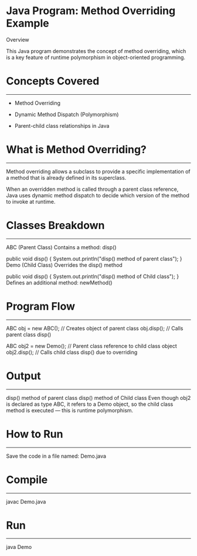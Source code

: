 # Java Program: Method Overriding Example

Overview

This Java program demonstrates the concept of method overriding, which is a key feature of runtime polymorphism in object-oriented programming.



# Concepts Covered
------------------
* Method Overriding

* Dynamic Method Dispatch (Polymorphism)

* Parent-child class relationships in Java



# What is Method Overriding?
----------------------------
Method overriding allows a subclass to provide a specific implementation of a method that is already defined in its superclass.

When an overridden method is called through a parent class reference, Java uses dynamic method dispatch to decide which version of the method to invoke at runtime.



# Classes Breakdown
-------------------
ABC (Parent Class)
Contains a method: disp()

public void disp() {
    System.out.println("disp() method of parent class");
}
Demo (Child Class)
Overrides the disp() method

public void disp() {
    System.out.println("disp() method of Child class");
}
Defines an additional method: newMethod()



# Program Flow
--------------
ABC obj = new ABC();     // Creates object of parent class
obj.disp();              // Calls parent class disp()

ABC obj2 = new Demo();   // Parent class reference to child class object
obj2.disp();             // Calls child class disp() due to overriding



# Output
--------
disp() method of parent class
disp() method of Child class
Even though obj2 is declared as type ABC, it refers to a Demo object, so the child class method is executed — this is runtime polymorphism.



# How to Run
------------
Save the code in a file named: Demo.java



# Compile
---------
javac Demo.java



# Run
-----
java Demo